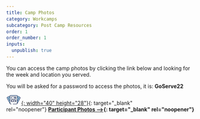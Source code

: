 ```yaml
---
title: Camp Photos
category: Workcamps
subcategory: Post Camp Resources
order: 1
order_number: 1
inputs:
  unpublish: true
---
```

You can access the camp photos by clicking the link below and looking for the week and location you served.

You will be asked for a password to access the photos, it is: **GoServe22**

[![](/uploads/photosicon-1.png){: width="40" height="28"}](https://groupcares-my.sharepoint.com/:f:/g/personal/admin_groupcares_org/EiNciCjTmNJHk41Tj26l8OcB4CFo0sikFnH1nP99dVdxhg?e=zoI63f){: target="_blank" rel="noopener"}&nbsp;**[Participant Photos –&gt;](https://groupcares-my.sharepoint.com/:f:/g/personal/admin_groupcares_org/EiNciCjTmNJHk41Tj26l8OcB4CFo0sikFnH1nP99dVdxhg?e=zoI63f){: target="_blank" rel="noopener"}**